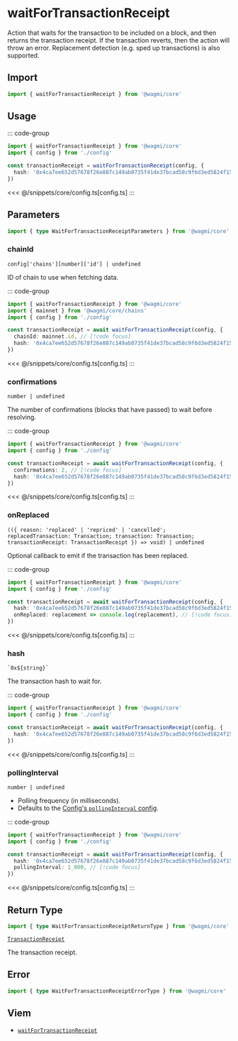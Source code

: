 

# waitForTransactionReceipt

Action that waits for the transaction to be included on a block, and then returns the transaction receipt. If the transaction reverts, then the action will throw an error. Replacement detection (e.g. sped up transactions) is also supported.

## Import

```ts
import { waitForTransactionReceipt } from '@wagmi/core'
```

## Usage

::: code-group
```ts [index.ts]
import { waitForTransactionReceipt } from '@wagmi/core'
import { config } from './config'

const transactionReceipt = waitForTransactionReceipt(config, {
  hash: '0x4ca7ee652d57678f26e887c149ab0735f41de37bcad58c9f6d3ed5824f15b74d',
})
```
<<< @/snippets/core/config.ts[config.ts]
:::

## Parameters

```ts
import { type WaitForTransactionReceiptParameters } from '@wagmi/core'
```

### chainId

`config['chains'][number]['id'] | undefined`

ID of chain to use when fetching data.

::: code-group
```ts [index.ts]
import { waitForTransactionReceipt } from '@wagmi/core'
import { mainnet } from '@wagmi/core/chains'
import { config } from './config'

const transactionReceipt = await waitForTransactionReceipt(config, {
  chainId: mainnet.id, // [!code focus]
  hash: '0x4ca7ee652d57678f26e887c149ab0735f41de37bcad58c9f6d3ed5824f15b74d',
})
```
<<< @/snippets/core/config.ts[config.ts]
:::

### confirmations

`number | undefined`

The number of confirmations (blocks that have passed) to wait before resolving.

::: code-group
```ts [index.ts]
import { waitForTransactionReceipt } from '@wagmi/core'
import { config } from './config'

const transactionReceipt = await waitForTransactionReceipt(config, {
  confirmations: 2, // [!code focus]
  hash: '0x4ca7ee652d57678f26e887c149ab0735f41de37bcad58c9f6d3ed5824f15b74d',
})
```
<<< @/snippets/core/config.ts[config.ts]
:::

### onReplaced

`
(({ reason: 'replaced' | 'repriced' | 'cancelled'; replacedTransaction: Transaction; transaction: Transaction; transactionReceipt: TransactionReceipt }) => void) | undefined
`

Optional callback to emit if the transaction has been replaced.

::: code-group
```ts [index.ts]
import { waitForTransactionReceipt } from '@wagmi/core'
import { config } from './config'

const transactionReceipt = await waitForTransactionReceipt(config, {
  hash: '0x4ca7ee652d57678f26e887c149ab0735f41de37bcad58c9f6d3ed5824f15b74d',
  onReplaced: replacement => console.log(replacement), // [!code focus]
})
```
<<< @/snippets/core/config.ts[config.ts]
:::

### hash

`` `0x${string}` ``

The transaction hash to wait for.

::: code-group
```ts [index.ts]
import { waitForTransactionReceipt } from '@wagmi/core'
import { config } from './config'

const transactionReceipt = await waitForTransactionReceipt(config, {
  hash: '0x4ca7ee652d57678f26e887c149ab0735f41de37bcad58c9f6d3ed5824f15b74d', // [!code focus]
})
```
<<< @/snippets/core/config.ts[config.ts]
:::

### pollingInterval

`number | undefined`

- Polling frequency (in milliseconds).
- Defaults to the [Config's `pollingInterval` config](/core/api/createConfig#pollinginterval).

::: code-group
```ts [index.ts]
import { waitForTransactionReceipt } from '@wagmi/core'
import { config } from './config'

const transactionReceipt = await waitForTransactionReceipt(config, {
  hash: '0x4ca7ee652d57678f26e887c149ab0735f41de37bcad58c9f6d3ed5824f15b74d',
  pollingInterval: 1_000, // [!code focus]
})
```
<<< @/snippets/core/config.ts[config.ts]
:::

## Return Type

```ts
import { type WaitForTransactionReceiptReturnType } from '@wagmi/core'
```

[`TransactionReceipt`](https://viem.sh/docs/glossary/types.html#transactionreceipt)

The transaction receipt.

## Error

```ts
import { type WaitForTransactionReceiptErrorType } from '@wagmi/core'
```

<!--@include: @shared/query-imports.md-->

## Viem

- [`waitForTransactionReceipt`](https://viem.sh/docs/actions/public/waitForTransactionReceipt.html)

